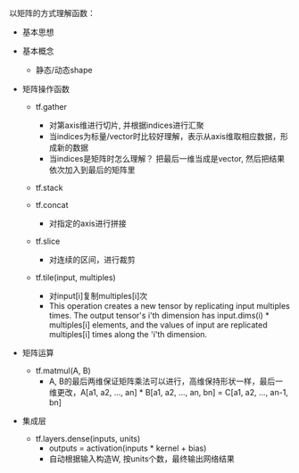 以矩阵的方式理解函数：

- 基本思想

- 基本概念
    - 静态/动态shape
    
    
- 矩阵操作函数
    - tf.gather
        - 对第axis维进行切片, 并根据indices进行汇聚
        - 当indices为标量/vector时比较好理解，表示从axis维取相应数据，形成新的数据
        - 当indices是矩阵时怎么理解？ 把最后一维当成是vector, 然后把结果依次加入到最后的矩阵里
    - tf.stack
    - tf.concat
        - 对指定的axis进行拼接
    - tf.slice
        - 对连续的区间，进行裁剪
        
    - tf.tile(input, multiples)
        - 对input[i]复制multiples[i]次
        - This operation creates a new tensor by replicating input multiples times. The output tensor's i'th dimension has input.dims(i) * multiples[i] elements, and the values of input are replicated multiples[i] times along the 'i'th dimension. 

- 矩阵运算
    - tf.matmul(A, B)
        - A, B的最后两维保证矩阵乘法可以进行，高维保持形状一样，最后一维更改，A[a1, a2, ..., an] * B[a1, a2, ..., an, bn] = C[a1, a2, ..., an-1, bn]

- 集成层
    - tf.layers.dense(inputs, units)
        - outputs = activation(inputs * kernel + bias) 
        - 自动根据输入构造W, 按units个数，最终输出网络结果
        